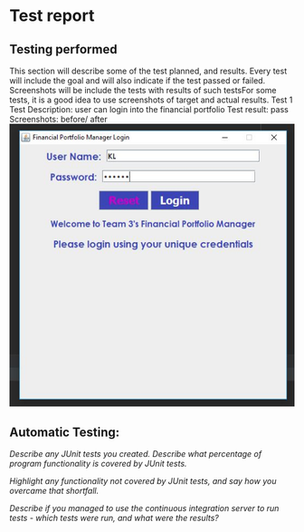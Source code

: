# Test report  

## Testing performed

This section will describe some of the test planned, and results. Every test will include the goal and will also indicate if the test passed or failed.
Screenshots will be include the tests with results of such testsFor some tests, it is a good idea to use screenshots of target and actual results.
Test 1
Test Description: user can login into the financial portfolio
Test result: pass
Screenshots: before/ after
![Screenshot](/README-Images/test1.JPG)  





## Automatic Testing:
*Describe any JUnit tests you created. Describe what percentage of program functionality is covered by JUnit tests.*

*Highlight any functionality not covered by JUnit tests, and say how you overcame that shortfall.*

*Describe if you managed to use the continuous integration server to run tests - which tests were run, and what were the results?* 